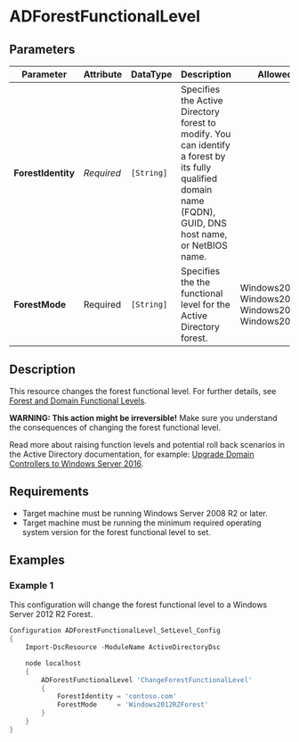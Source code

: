 ﻿# ADForestFunctionalLevel

## Parameters

| Parameter          | Attribute  | DataType   | Description                                                                                                                                                 | Allowed Values                                                                 |
| ------------------ | ---------- | ---------- | ----------------------------------------------------------------------------------------------------------------------------------------------------------- | ------------------------------------------------------------------------------ |
| **ForestIdentity** | *Required* | `[String]` | Specifies the Active Directory forest to modify. You can identify a forest by its fully qualified domain name (FQDN), GUID, DNS host name, or NetBIOS name. |                                                                                |
| **ForestMode**     | Required   | `[String]` | Specifies the the functional level for the Active Directory forest.                                                                                         | Windows2008R2Forest, Windows2012Forest, Windows2012R2Forest, Windows2016Forest |

## Description

This resource changes the forest functional level. For further details, see [Forest and Domain Functional Levels](https://docs.microsoft.com/en-us/windows-server/identity/ad-ds/active-directory-functional-levels).

**WARNING: This action might be irreversible!** Make sure you understand
the consequences of changing the forest functional level.

Read more about raising function levels and potential roll back
scenarios in the Active Directory documentation, for example: [Upgrade Domain Controllers to Windows Server 2016](https://docs.microsoft.com/en-us/windows-server/identity/ad-ds/deploy/upgrade-domain-controllers).

## Requirements

* Target machine must be running Windows Server 2008 R2 or later.
* Target machine must be running the minimum required operating system
  version for the forest functional level to set.

## Examples

### Example 1

This configuration will change the forest functional level to
a Windows Server 2012 R2 Forest.

```powershell
Configuration ADForestFunctionalLevel_SetLevel_Config
{
    Import-DscResource -ModuleName ActiveDirectoryDsc

    node localhost
    {
        ADForestFunctionalLevel 'ChangeForestFunctionalLevel'
        {
            ForestIdentity = 'contoso.com'
            ForestMode     = 'Windows2012R2Forest'
        }
    }
}
```

